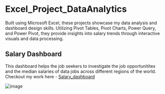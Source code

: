 # Excel_Project_DataAnalytics
 Built using Microsoft Excel, these projects showcase my data analysis and dashboard design skills. Utilizing Pivot Tables, Pivot Charts, Power Query, and Power Pivot, they provide insights into salary trends through interactive visuals and data processing.  

 ## Salary Dashboard  
 This dashboard helps the job seekers to investigate the job opportunitites and the median salaries of data jobs across different regions of the world.  
 Checkout my work here - [Salary_dashboard](Salary_dashboard)  
 
 ![image](https://github.com/user-attachments/assets/4cff3c4b-22aa-4406-ba65-02ab9ddad528)

